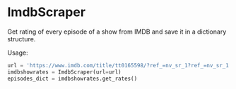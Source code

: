 # ImdbScraper
Get rating of every episode of a show from IMDB and save it in a dictionary structure.

Usage:
```python
url = 'https://www.imdb.com/title/tt0165598/?ref_=nv_sr_1?ref_=nv_sr_1'
imdbshowrates = ImdbScraper(url=url)
episodes_dict = imdbshowrates.get_rates()
